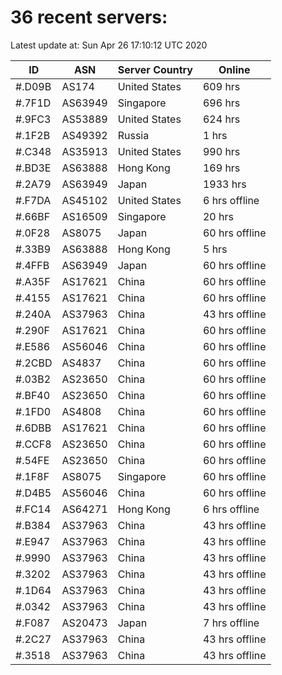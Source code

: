 # 36 recent servers:

Latest update at: Sun Apr 26 17:10:12 UTC 2020

| ID | ASN | Server Country | Online |
| -- | --- | -------------- | ------ |
| #.D09B | AS174 | United States | 609 hrs |
| #.7F1D | AS63949 | Singapore | 696 hrs |
| #.9FC3 | AS53889 | United States | 624 hrs |
| #.1F2B | AS49392 | Russia | 1 hrs |
| #.C348 | AS35913 | United States | 990 hrs |
| #.BD3E | AS63888 | Hong Kong | 169 hrs |
| #.2A79 | AS63949 | Japan | 1933 hrs |
| #.F7DA | AS45102 | United States | 6 hrs offline |
| #.66BF | AS16509 | Singapore | 20 hrs |
| #.0F28 | AS8075 | Japan | 60 hrs offline |
| #.33B9 | AS63888 | Hong Kong | 5 hrs |
| #.4FFB | AS63949 | Japan | 60 hrs offline |
| #.A35F | AS17621 | China | 60 hrs offline |
| #.4155 | AS17621 | China | 60 hrs offline |
| #.240A | AS37963 | China | 43 hrs offline |
| #.290F | AS17621 | China | 60 hrs offline |
| #.E586 | AS56046 | China | 60 hrs offline |
| #.2CBD | AS4837 | China | 60 hrs offline |
| #.03B2 | AS23650 | China | 60 hrs offline |
| #.BF40 | AS23650 | China | 60 hrs offline |
| #.1FD0 | AS4808 | China | 60 hrs offline |
| #.6DBB | AS17621 | China | 60 hrs offline |
| #.CCF8 | AS23650 | China | 60 hrs offline |
| #.54FE | AS23650 | China | 60 hrs offline |
| #.1F8F | AS8075 | Singapore | 60 hrs offline |
| #.D4B5 | AS56046 | China | 60 hrs offline |
| #.FC14 | AS64271 | Hong Kong | 6 hrs offline |
| #.B384 | AS37963 | China | 43 hrs offline |
| #.E947 | AS37963 | China | 43 hrs offline |
| #.9990 | AS37963 | China | 43 hrs offline |
| #.3202 | AS37963 | China | 43 hrs offline |
| #.1D64 | AS37963 | China | 43 hrs offline |
| #.0342 | AS37963 | China | 43 hrs offline |
| #.F087 | AS20473 | Japan | 7 hrs offline |
| #.2C27 | AS37963 | China | 43 hrs offline |
| #.3518 | AS37963 | China | 43 hrs offline |

